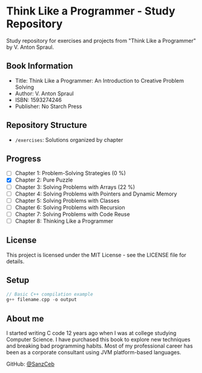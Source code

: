 # Think Like a Programmer - Study Repository

Study repository for exercises and projects from "Think Like a Programmer" by V. Anton Spraul. 

## Book Information
- Title: Think Like a Programmer: An Introduction to Creative Problem Solving
- Author: V. Anton Spraul
- ISBN: 1593274246
- Publisher: No Starch Press

## Repository Structure
- `/exercises`: Solutions organized by chapter

## Progress
- [ ] Chapter 1: Problem-Solving Strategies (0 %)
- [x] Chapter 2: Pure Puzzle
- [ ] Chapter 3: Solving Problems with Arrays (22 %)
- [ ] Chapter 4: Solving Problems with Pointers and Dynamic Memory
- [ ] Chapter 5: Solving Problems with Classes
- [ ] Chapter 6: Solving Problems with Recursion
- [ ] Chapter 7: Solving Problems with Code Reuse
- [ ] Chapter 8: Thinking Like a Programmer

## License
This project is licensed under the MIT License - see the LICENSE file for details.

## Setup
```cpp
// Basic C++ compilation example
g++ filename.cpp -o output
```

## About me

I started writing C code 12 years ago when I was at college studying Computer Science. I have purchased this book to explore new techniques and breaking bad programming habits. Most of my professional career has been as a corporate consultant using JVM platform-based languages.

GitHub: [@SanzCeb](https://github.com/SanzCeb)
